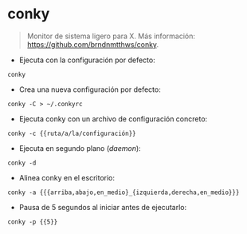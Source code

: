 # conky

> Monitor de sistema ligero para X.
> Más información: <https://github.com/brndnmtthws/conky>.

- Ejecuta con la configuración por defecto:

`conky`

- Crea una nueva configuración por defecto:

`conky -C > ~/.conkyrc`

- Ejecuta conky con un archivo de configuración concreto:

`conky -c {{ruta/a/la/configuración}}`

- Ejecuta en segundo plano (*daemon*):

`conky -d`

- Alinea conky en el escritorio:

`conky -a {{{arriba,abajo,en_medio}_{izquierda,derecha,en_medio}}}`

- Pausa de 5 segundos al iniciar antes de ejecutarlo:

`conky -p {{5}}`
